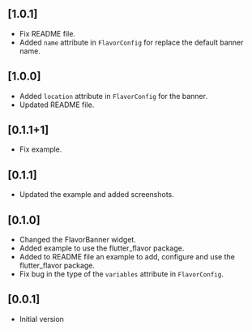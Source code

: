 ## [1.0.1]

- Fix README file.
- Added `name` attribute in `FlavorConfig` for replace the default banner name.

## [1.0.0]

- Added `location` attribute in `FlavorConfig` for the banner.
- Updated README file.

## [0.1.1+1]

- Fix example.

## [0.1.1]

- Updated the example and added screenshots.

## [0.1.0]

- Changed the FlavorBanner widget.
- Added example to use the flutter_flavor package.
- Added to README file an example to add, configure and use the flutter_flavor package.
- Fix bug in the type of the `variables` attribute in `FlavorConfig`.

## [0.0.1]

- Initial version

